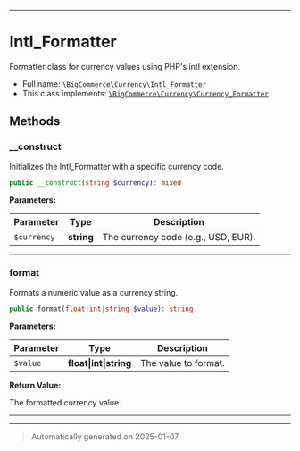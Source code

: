 ***

# Intl_Formatter

Formatter class for currency values using PHP's intl extension.



* Full name: `\BigCommerce\Currency\Intl_Formatter`
* This class implements:
[`\BigCommerce\Currency\Currency_Formatter`](./classes/BigCommerce/Currency/Currency_Formatter.md)




## Methods


### __construct

Initializes the Intl_Formatter with a specific currency code.

```php
public __construct(string $currency): mixed
```








**Parameters:**

| Parameter | Type | Description |
|-----------|------|-------------|
| `$currency` | **string** | The currency code (e.g., USD, EUR). |





***

### format

Formats a numeric value as a currency string.

```php
public format(float|int|string $value): string
```








**Parameters:**

| Parameter | Type | Description |
|-----------|------|-------------|
| `$value` | **float&#124;int&#124;string** | The value to format. |


**Return Value:**

The formatted currency value.




***


***
> Automatically generated on 2025-01-07
